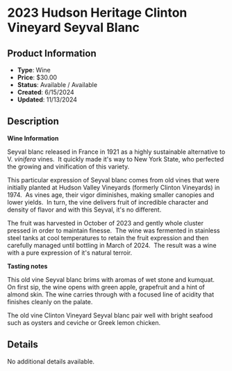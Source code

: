 # 2023 Hudson Heritage Clinton Vineyard Seyval Blanc

## Product Information
- **Type**: Wine
- **Price**: $30.00
- **Status**: Available / Available
- **Created**: 6/15/2024
- **Updated**: 11/13/2024

## Description
<p><strong>Wine Information&nbsp;</strong></p>
<p>Seyval blanc released in France in 1921 as a highly sustainable alternative to V. <em>vinifera</em> vines.&nbsp; It quickly made it's way to New York State, who perfected the growing and vinification of this variety.&nbsp;</p>
<p>This particular expression of Seyval blanc comes from old vines that were initially planted at Hudson Valley Vineyards (formerly Clinton Vineyards) in 1974.&nbsp; As vines age, their vigor diminishes, making smaller canopies and lower yields.&nbsp; In turn, the vine delivers fruit of incredible character and density of flavor and with this Seyval, it's no different.&nbsp;</p>
<p>The fruit was harvested in October of 2023 and gently whole cluster pressed in order to maintain finesse.&nbsp; The wine was fermented in stainless steel tanks at cool temperatures to retain the fruit expression and then carefully managed until bottling in March of 2024.&nbsp; The result was a wine with a pure expression of it's natural terroir.&nbsp;</p>
<p><strong>Tasting notes</strong></p>
<p>This old vine Seyval blanc brims with aromas of wet stone and kumquat.&nbsp; On first sip, the wine opens with green apple, grapefruit and a hint of almond skin. The wine carries through with a focused line of acidity that finishes cleanly on the palate.</p>
<p>The old vine Clinton Vineyard Seyval blanc pair well with bright seafood such as oysters and ceviche or Greek lemon chicken.&nbsp;</p>



## Details
No additional details available.

